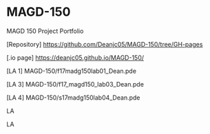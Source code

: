 # MAGD-150
MAGD 150 Project Portfolio

[Repository] https://github.com/Deanjc05/MAGD-150/tree/GH-pages

[.io page] https://deanjc05.github.io/MAGD-150/

[LA 1] MAGD-150/f17madg150lab01_Dean.pde

[LA 3] MAGD-150/f17_magd150_lab03_Dean.pde

[LA 4] MAGD-150/s17madg150lab04_Dean.pde

LA

LA
